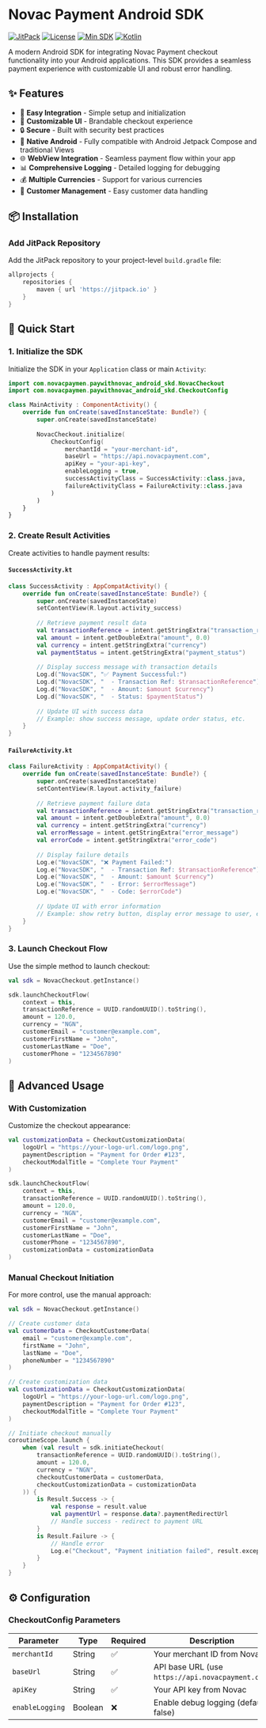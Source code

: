 # Novac Payment Android SDK

[![JitPack](https://jitpack.io/v/novacpayment/novac-payment-android-sdk.svg)](https://jitpack.io/#novacpayment/novac-payment-android-sdk)
[![License](https://img.shields.io/badge/License-Apache%202.0-blue.svg)](https://opensource.org/licenses/Apache-2.0)
[![Min SDK](https://img.shields.io/badge/min%20SDK-21+-green.svg)](https://developer.android.com/about/versions/android-5.0)
[![Kotlin](https://img.shields.io/badge/Kotlin-1.8+-blue.svg)](https://kotlinlang.org)

A modern Android SDK for integrating Novac Payment checkout functionality into your Android applications. This SDK provides a seamless payment experience with customizable UI and robust error handling.

## ✨ Features

- 🚀 **Easy Integration** - Simple setup and initialization
- 🎨 **Customizable UI** - Brandable checkout experience
- 🔒 **Secure** - Built with security best practices
- 📱 **Native Android** - Fully compatible with Android Jetpack Compose and traditional Views
- 🌐 **WebView Integration** - Seamless payment flow within your app
- 📊 **Comprehensive Logging** - Detailed logging for debugging
- 💰 **Multiple Currencies** - Support for various currencies
- 👤 **Customer Management** - Easy customer data handling

## 📦 Installation

### Add JitPack Repository

Add the JitPack repository to your project-level `build.gradle` file:

```gradle
allprojects {
    repositories {
        maven { url 'https://jitpack.io' }
    }
}
```
## 🚀 Quick Start

### 1. Initialize the SDK

Initialize the SDK in your `Application` class or main `Activity`:

```kotlin
import com.novacpaymen.paywithnovac_android_skd.NovacCheckout
import com.novacpaymen.paywithnovac_android_skd.CheckoutConfig

class MainActivity : ComponentActivity() {
    override fun onCreate(savedInstanceState: Bundle?) {
        super.onCreate(savedInstanceState)
        
        NovacCheckout.initialize(
            CheckoutConfig(
                merchantId = "your-merchant-id",
                baseUrl = "https://api.novacpayment.com",
                apiKey = "your-api-key",
                enableLogging = true,
                successActivityClass = SuccessActivity::class.java,
                failureActivityClass = FailureActivity::class.java
            )
        )
    }
}
```
### 2. Create Result Activities

Create activities to handle payment results:

#### `SuccessActivity.kt`

```kotlin
class SuccessActivity : AppCompatActivity() {
    override fun onCreate(savedInstanceState: Bundle?) {
        super.onCreate(savedInstanceState)
        setContentView(R.layout.activity_success)
        
        // Retrieve payment result data
        val transactionReference = intent.getStringExtra("transaction_reference")
        val amount = intent.getDoubleExtra("amount", 0.0)
        val currency = intent.getStringExtra("currency")
        val paymentStatus = intent.getStringExtra("payment_status")
        
        // Display success message with transaction details
        Log.d("NovacSDK", "✅ Payment Successful:")
        Log.d("NovacSDK", "  - Transaction Ref: $transactionReference")
        Log.d("NovacSDK", "  - Amount: $amount $currency")
        Log.d("NovacSDK", "  - Status: $paymentStatus")
        
        // Update UI with success data
        // Example: show success message, update order status, etc.
    }
}
```
#### `FailureActivity.kt`

```kotlin
class FailureActivity : AppCompatActivity() {
    override fun onCreate(savedInstanceState: Bundle?) {
        super.onCreate(savedInstanceState)
        setContentView(R.layout.activity_failure)
        
        // Retrieve payment failure data
        val transactionReference = intent.getStringExtra("transaction_reference")
        val amount = intent.getDoubleExtra("amount", 0.0)
        val currency = intent.getStringExtra("currency")
        val errorMessage = intent.getStringExtra("error_message")
        val errorCode = intent.getStringExtra("error_code")
        
        // Display failure details
        Log.e("NovacSDK", "❌ Payment Failed:")
        Log.e("NovacSDK", "  - Transaction Ref: $transactionReference")
        Log.e("NovacSDK", "  - Amount: $amount $currency")
        Log.e("NovacSDK", "  - Error: $errorMessage")
        Log.e("NovacSDK", "  - Code: $errorCode")
        
        // Update UI with error information
        // Example: show retry button, display error message to user, etc.
    }
}
```
### 3. Launch Checkout Flow

Use the simple method to launch checkout:

```kotlin
val sdk = NovacCheckout.getInstance()

sdk.launchCheckoutFlow(
    context = this,
    transactionReference = UUID.randomUUID().toString(),
    amount = 120.0,
    currency = "NGN",
    customerEmail = "customer@example.com",
    customerFirstName = "John",
    customerLastName = "Doe",
    customerPhone = "1234567890"
)
```
## 🔧 Advanced Usage

### With Customization

Customize the checkout appearance:

```kotlin
val customizationData = CheckoutCustomizationData(
    logoUrl = "https://your-logo-url.com/logo.png",
    paymentDescription = "Payment for Order #123",
    checkoutModalTitle = "Complete Your Payment"
)

sdk.launchCheckoutFlow(
    context = this,
    transactionReference = UUID.randomUUID().toString(),
    amount = 120.0,
    currency = "NGN",
    customerEmail = "customer@example.com",
    customerFirstName = "John",
    customerLastName = "Doe",
    customerPhone = "1234567890",
    customizationData = customizationData
)
```
### Manual Checkout Initiation

For more control, use the manual approach:

```kotlin
val sdk = NovacCheckout.getInstance()

// Create customer data
val customerData = CheckoutCustomerData(
    email = "customer@example.com",
    firstName = "John",
    lastName = "Doe",
    phoneNumber = "1234567890"
)

// Create customization data
val customizationData = CheckoutCustomizationData(
    logoUrl = "https://your-logo-url.com/logo.png",
    paymentDescription = "Payment for Order #123",
    checkoutModalTitle = "Complete Your Payment"
)

// Initiate checkout manually
coroutineScope.launch {
    when (val result = sdk.initiateCheckout(
        transactionReference = UUID.randomUUID().toString(),
        amount = 120.0,
        currency = "NGN",
        checkoutCustomerData = customerData,
        checkoutCustomizationData = customizationData
    )) {
        is Result.Success -> {
            val response = result.value
            val paymentUrl = response.data?.paymentRedirectUrl
            // Handle success - redirect to payment URL
        }
        is Result.Failure -> {
            // Handle error
            Log.e("Checkout", "Payment initiation failed", result.exception)
        }
    }
}
```
## ⚙️ Configuration

### CheckoutConfig Parameters

| Parameter      | Type    | Required | Description                                      |
|----------------|---------|-----------|--------------------------------------------------|
| `merchantId`   | String  | ✅        | Your merchant ID from Novac                     |
| `baseUrl`      | String  | ✅        | API base URL (use `https://api.novacpayment.com`) |
| `apiKey`       | String  | ✅        | Your API key from Novac                         |
| `enableLogging`| Boolean | ❌        | Enable debug logging (default: false)           |
